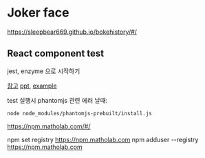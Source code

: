 # Joker face


https://sleepbear669.github.io/bokehistory/#/

## React component test

jest, enzyme 으로 시작하기

[참고](http://airbnb.io/enzyme/docs/api/ReactWrapper/children.html)
[ppt](https://www.slideshare.net/jeokrang/react-tdd-76066004), [example](https://github.com/CoderK/spinbox-tdd-example)


test 실행시 phantomjs 관련 에러 날때:
```shell
node node_modules/phantomjs-prebuilt/install.js
```

https://npm.matholab.com/#/

npm set registry https://npm.matholab.com
npm adduser --registry https://npm.matholab.com
